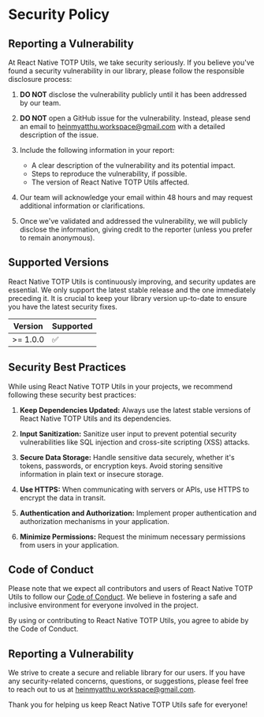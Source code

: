 # Security Policy

## Reporting a Vulnerability

At React Native TOTP Utils, we take security seriously. If you believe you've found a security vulnerability in our library, please follow the responsible disclosure process:

1. **DO NOT** disclose the vulnerability publicly until it has been addressed by our team.

2. **DO NOT** open a GitHub issue for the vulnerability. Instead, please send an email to [heinmyatthu.workspace@gmail.com](mailto:heinmyatthu.workspace@gmail.com) with a detailed description of the issue.

3. Include the following information in your report:
   - A clear description of the vulnerability and its potential impact.
   - Steps to reproduce the vulnerability, if possible.
   - The version of React Native TOTP Utils affected.

4. Our team will acknowledge your email within 48 hours and may request additional information or clarifications.

5. Once we've validated and addressed the vulnerability, we will publicly disclose the information, giving credit to the reporter (unless you prefer to remain anonymous).

## Supported Versions

React Native TOTP Utils is continuously improving, and security updates are essential. We only support the latest stable release and the one immediately preceding it. It is crucial to keep your library version up-to-date to ensure you have the latest security fixes.

| Version | Supported          |
| ------- | ------------------ |
| >= 1.0.0   | :white_check_mark: |

## Security Best Practices

While using React Native TOTP Utils in your projects, we recommend following these security best practices:

1. **Keep Dependencies Updated:** Always use the latest stable versions of React Native TOTP Utils and its dependencies.

2. **Input Sanitization:** Sanitize user input to prevent potential security vulnerabilities like SQL injection and cross-site scripting (XSS) attacks.

3. **Secure Data Storage:** Handle sensitive data securely, whether it's tokens, passwords, or encryption keys. Avoid storing sensitive information in plain text or insecure storage.

4. **Use HTTPS:** When communicating with servers or APIs, use HTTPS to encrypt the data in transit.

5. **Authentication and Authorization:** Implement proper authentication and authorization mechanisms in your application.

6. **Minimize Permissions:** Request the minimum necessary permissions from users in your application.

## Code of Conduct

Please note that we expect all contributors and users of React Native TOTP Utils to follow our [Code of Conduct](CODE_OF_CONDUCT.md). We believe in fostering a safe and inclusive environment for everyone involved in the project.

By using or contributing to React Native TOTP Utils, you agree to abide by the Code of Conduct.

## Reporting a Vulnerability

We strive to create a secure and reliable library for our users. If you have any security-related concerns, questions, or suggestions, please feel free to reach out to us at [heinmyatthu.workspace@gmail.com](mailto:heinmyatthu.workspace@gmail.com).

Thank you for helping us keep React Native TOTP Utils safe for everyone!

